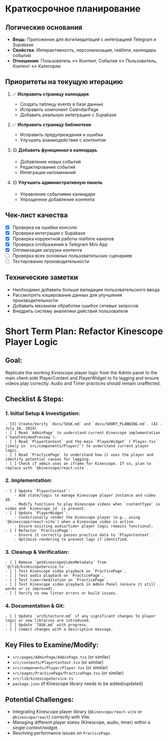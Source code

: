 # Краткосрочное планирование

## Логические основания
- **Вещь**: Приложение для йоги/медитаций с интеграцией Telegram и Supabase
- **Свойства**: Интерактивность, персонализация, realtime, календарь событий
- **Отношения**: Пользователь ↔ Контент, События ↔ Пользователь, Контент ↔ Категории

## Приоритеты на текущую итерацию

1. ✅ **Исправить страницу календаря**
   - Создать таблицу events в базе данных
   - Исправить компонент CalendarPage
   - Добавить реальную интеграцию с Supabase

2. ✅ **Исправить страницу библиотеки**
   - Исправить предупреждения и ошибки
   - Улучшить взаимодействие с контентом

3. 🟡 **Добавить функционал в календарь**
   - Добавление новых событий
   - Редактирование событий
   - Интеграция напоминаний

4. 🟡 **Улучшить административную панель**
   - Управление событиями календаря
   - Упрощенное добавление контента

## Чек-лист качества

- [x] Проверка на ошибки консоли
- [x] Проверка интеграции с Supabase
- [x] Проверка корректной работы realtime каналов
- [x] Проверка отображения в Telegram Mini App
- [x] Оптимизация загрузки контента
- [ ] Проверка всех основных пользовательских сценариев
- [ ] Тестирование производительности

## Технические заметки

- Необходимо добавить больше валидации пользовательского ввода
- Рассмотреть кэширование данных для улучшения производительности
- Добавить механизм обработки ошибок сетевых запросов
- Внедрить систему аналитики действий пользователя

# Short Term Plan: Refactor Kinescope Player Logic

## Goal:
Replicate the working Kinescope player logic from the Admin panel to the main client-side PlayerContext and PlayerWidget to fix lagging and ensure videos play correctly. Audio and Timer practices should remain unaffected.

## Checklist & Steps:

### 1. Initial Setup & Investigation:
    - [X] Create/Verify `docs/TASK.md` and `docs/SHORT_PLANNING.md`. (AI - July 26, 2024)
    - [ ] Read `AdminPage` to understand current Kinescope implementation (`handleVideoPreview`).
    - [ ] Read `PlayerContext` and the main `PlayerWidget` (`Player.tsx` likely in `src/components/Player/`) to understand current player logic.
    - [ ] Read `PracticePage` to understand how it uses the player and identify potential causes for lagging.
    - [ ] Check if admin uses an iframe for Kinescope. If so, plan to replace with `@kinescope/react-vite`.

### 2. Implementation:
    - [ ] Update `PlayerContext`:
        - Add state/logic to manage Kinescope player instance and video ID.
        - Modify functions to play Kinescope videos when `contentType` is video and `kinescope_id` is present.
    - [ ] Update `PlayerWidget`:
        - Conditionally render the Kinescope player (e.g., using `@kinescope/react-vite`) when a Kinescope video is active.
        - Ensure existing audio/timer player logic remains functional.
    - [ ] Refactor `PracticePage`:
        - Ensure it correctly passes practice data to `PlayerContext`.
        - Optimize rendering to prevent lags if identified.

### 3. Cleanup & Verification:
    - [ ] Remove `getKinescopeVideoMetadata` from `@/lib/kinescopeService.ts`.
    - [ ] Test Kinescope video playback on `PracticePage`.
    - [ ] Test audio playback on `PracticePage`.
    - [ ] Test timer/meditation on `PracticePage`.
    - [ ] Test Kinescope video playback in Admin Panel (ensure it still works or is improved).
    - [ ] Verify no new linter errors or build issues.

### 4. Documentation & Git:
    - [ ] Update `architecture.md` if any significant changes to player logic or new libraries are introduced.
    - [ ] Update `TASK.md` with progress.
    - [ ] Commit changes with a descriptive message.

## Key Files to Examine/Modify:
- `src/pages/AdminPage/AdminPage.tsx` (or similar)
- `src/contexts/PlayerContext.tsx` (or similar)
- `src/components/Player/Player.tsx` (or similar)
- `src/pages/PracticePage/PracticePage.tsx` (or similar)
- `src/lib/kinescopeService.ts`
- `package.json` (if Kinescope library needs to be added/updated)

## Potential Challenges:
- Integrating Kinescope player library (`@kinescope/react-vite` or `@kinescope/react`) correctly with Vite.
- Managing different player states (Kinescope, audio, timer) within a single context/widget.
- Resolving performance issues on `PracticePage`.